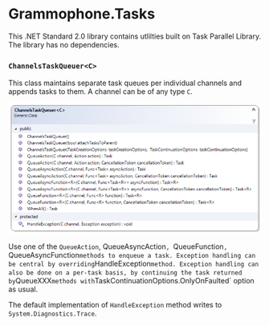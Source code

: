 # Grammophone.Tasks
This .NET Standard 2.0 library contains utlilties built on Task Parallel Library. The library has no dependencies.

### `ChannelsTaskQueuer<C>`
This class maintains separate task queues per individual channels and appends tasks to them.
A channel can be of any type `C`.

![ChannelsTaskQueuer UML diagram](https://github.com/grammophone/Grammophone.Tasks/blob/master/Images/ChannelsTaskQueuer.png)

Use one of the `QueueAction`, QueueAsyncAction`, `QueueFunction`, `QueueAsyncFunction` methods to enqueue a task.
Exception handling can be central by overriding `HandleException` method.
Exception handling can also be done on a per-task basis, by continuing the task
returned by `QueueXXX` methods with `TaskContinuationOptions.OnlyOnFaulted` option as usual.

The default implementation of `HandleException` method writes to `System.Diagnostics.Trace`.

